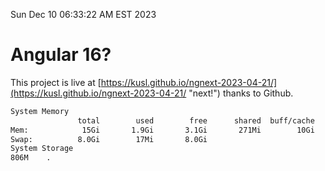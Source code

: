 Sun Dec 10 06:33:22 AM EST 2023

# Angular 16?


This project is live at [https://kusl.github.io/ngnext-2023-04-21/](https://kusl.github.io/ngnext-2023-04-21/ "next!") thanks to Github.

```bash
System Memory
               total        used        free      shared  buff/cache   available
Mem:            15Gi       1.9Gi       3.1Gi       271Mi        10Gi        13Gi
Swap:          8.0Gi        17Mi       8.0Gi
System Storage
806M	.
```
